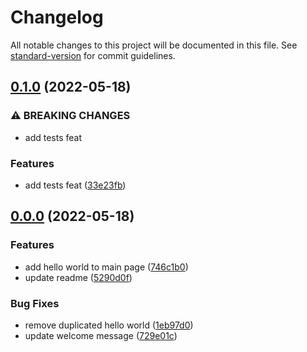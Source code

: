 # Changelog

All notable changes to this project will be documented in this file. See [standard-version](https://github.com/conventional-changelog/standard-version) for commit guidelines.

## [0.1.0](https://github.com/eLucis198/StandardCommitsExample/compare/v0.0.0...v0.1.0) (2022-05-18)


### ⚠ BREAKING CHANGES

* add tests feat

### Features

* add tests feat ([33e23fb](https://github.com/eLucis198/StandardCommitsExample/commit/33e23fbb4ac4ae7ba5d6d80764a6a48d333d855b))

## [0.0.0](https://github.com/eLucis198/StandardCommitsExample/compare/v2.1.1...v0.0.0) (2022-05-18)


### Features

* add hello world to main page ([746c1b0](https://github.com/eLucis198/StandardCommitsExample/commit/746c1b0331642eb7fd23cb7bc6e2730a5a2e1abe))
* update readme ([5290d0f](https://github.com/eLucis198/StandardCommitsExample/commit/5290d0fedce494308ba8377003764b391927c83a))


### Bug Fixes

* remove duplicated hello world ([1eb97d0](https://github.com/eLucis198/StandardCommitsExample/commit/1eb97d0aac93e44188f80914a87c06167a44830e))
* update welcome message ([729e01c](https://github.com/eLucis198/StandardCommitsExample/commit/729e01c9afdf799e2a7e88a896f27277c98a91a1))
